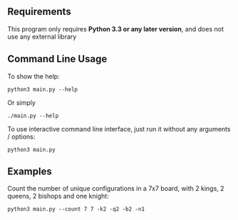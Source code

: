 
Requirements
------------

This program only requires **Python 3.3 or any later version**, and does not use any external library


Command Line Usage
-------------------

To show the help:

    python3 main.py --help

Or simply

    ./main.py --help


To use interactive command line interface, just run it without any arguments / options:

    python3 main.py


Examples
--------

Count the number of unique configurations in a 7x7 board, with 2 kings, 2 queens, 2 bishops and one knight:

    python3 main.py --count 7 7 -k2 -q2 -b2 -n1






